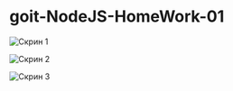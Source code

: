 # goit-NodeJS-HomeWork-01

![Скрин 1](https://dropmefiles.com/ybCiR)

![Скрин 2](https://github.com/sl24/goit-NodeJS-HomeWork-01/blob/01-basics-module/img/01-node-basics-module-2.png)

![Скрин 3](https://github.com/sl24/goit-NodeJS-HomeWork-01/blob/01-basics-module/img/01-node-basics-module-3.png)​
